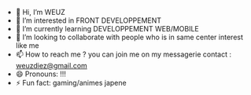 - 👋 Hi, I’m WEUZ
- 👀 I’m interested in FRONT DEVELOPPEMENT
- 🌱 I’m currently learning DEVELOPPEMENT WEB/MOBILE
- 💞️ I’m looking to collaborate with people who is in same center interest like me
- 📫 How to reach me ? you can join me on my messagerie contact : weuzdiez@gmail.com
- 😄 Pronouns: !!!
- ⚡ Fun fact: gaming/animes japene

<!---
weuzdiez/weuzdiez is a ✨ special ✨ repository because its `README.md` (this file) appears on your GitHub profile.
You can click the Preview link to take a look at your changes.
--->
